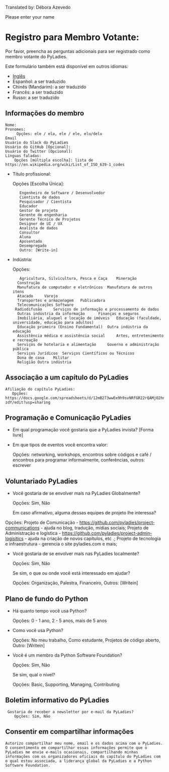 Translated by: Débora Azevedo

Please enter your name 



# Registro para Membro Votante:

Por favor, preencha as perguntas adicionais para ser registrado como membro votante do PyLadies.


Este formulário também está disponível em outros idiomas:

- [Inglês](https://github.com/pyladies/project-admin-logisitics/blob/master/forms/voting-membership-form-en.md)
- Espanhol: a ser traduzido
- Chinês (Mandarim): a ser traduzido
- Francês: a ser traduzido
- Russo: a ser traduzido

## Informações do membro
    Nome:
    Pronomes:
         Opções: ele / ela, ele / ele, elu/delu
    Email
    Usuário do Slack do PyLadies
    Usuário do GitHub [Opcional]:
    Usuário do Twitter [Opcional]:
    Línguas faladas:
        Opções [múltipla escolha]: lista de https://en.wikipedia.org/wiki/List_of_ISO_639-1_codes

- Título profissional:

   Opções [Escolha Única]:
  
         Engenheiro de Software / Desenvolvedor
         Cientista de dados
         Pesquisador / Cientista
         Educador
         Gestor de projeto
         Gerente de engenharia
         Gerente Técnico de Projetos
         Designer de UI / UX
         Analista de dados
         Consultor
         Aluna
         Aposentado
         Desempregado
         Outro: [Write-in]

- Indústria:
  
   Opções:
        
         Agricultura, Silvicultura, Pesca e Caça  	Mineração
        Construção
        Manufatura de computador e eletrônicos 	Manufatura de outros itens
        Atacado 	Varejo
        Transportes e armazenagem 	Publicadora
        Telecomunicações Software
       Radiodifusão 	Serviços de informação e processamento de dados
        Outras indústria da informação  	Finanças e seguros
        Imobiliária, aluguel e locação de imóveis 	Educação (faculdade, universidade, educação para adultos)
        Educação primeira (Ensino Fundamental) 	Outra indústria da educação
        Assistência médica e assistência social 	Artes, entretenimento e recreação
        Serviços de hotelaria e alimentação 	Governo e administração pública
        Serviços Jurídicos 	Serviços Científicos ou Técnicos
        Dona de casa	Militar
        Religião Outra indústria



## Associação a um capítulo do PyLadies

    Afiliação do capítulo PyLadies:
       Opções: https://docs.google.com/spreadsheets/d/12mB273wwEe9h9svNRfGR22rQAMjO2hn_lahWzMT-zdY/edit?usp=sharing


## Programação e Comunicação PyLadies

- Em qual programação você gostaria que a PyLadies invista? [Forma livre]

- Em que tipos de eventos você encontra valor:
    
   Opções: networking, workshops, encontros sobre códigos e café / encontros para programar informalmente, conferências, outros: escrever


## Voluntariado PyLadies

- Você gostaria de se envolver mais na PyLadies Globalmente?
  
   Opções: Sim, Não
  
   Em caso afirmativo, alguma dessas equipes de projeto lhe interessa?
  
Opções: Projeto de Comunicação - https://github.com/pyladies/project-communications - ajuda no blog, tradução, mídias sociais; 
Projeto de Administração e logística - https://github.com/pyladies/project-admin-logisitics - ajuda na criação de novos capítulos, etc .; 
Projeto de tecnologia e infraestrutura - gerencia o site pyladies.com e mais; 


- Você gostaria de se envolver mais nas PyLadies localmente?
  
   Opções: Sim, Não
  
   Se sim, o que ou onde você está interessado em ajudar?
  
   Opções: Organização, Palestra, Financeiro, Outros: [Writein]

## Plano de fundo do Python

- Há quanto tempo você usa Python?

   Opções: 0 - 1 ano, 2 - 5 anos, mais de 5 anos


- Como você usa Python?
  
   Opções: No meu trabalho, Como estudante, Projetos de código aberto, Outro: [Writein]



- Você é um membro da Python Software Foundation?
  
   Opções: Sim, Não
  
   Se sim, qual o nível?
  
   Opções:  Basic, Supporting, Managing, Contributing

## Boletim informativo do PyLadies

     Gostaria de receber a newsletter por e-mail da PyLadies?
        Opções: Sim, Não

## Consentir em compartilhar informações

    Autorizo ​​compartilhar meu nome, email e os dados acima com o PyLadies. O consentimento em compartilhar essas informações permite que o PyLadies me envie e-mails ocasionais, compartilhando minhas informações com os organizadores oficiais do capítulo do PyLadies com o qual estou associada, a liderança global da PyLadies e a Python Software Foundation.
